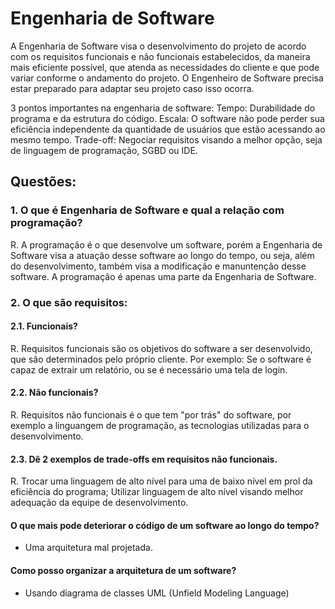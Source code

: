 # Engenharia de Software

A Engenharia de Software visa o desenvolvimento do projeto de acordo com os requisitos funcionais e não funcionais estabelecidos, da maneira mais eficiente possível,
que atenda as necessidades do cliente e que pode variar conforme o andamento do projeto. O Engenheiro de Software precisa estar preparado para adaptar 
seu projeto caso isso ocorra.

3 pontos importantes na engenharia de software:
Tempo: Durabilidade do programa e da estrutura do código.
Escala: O software não pode perder sua eficiência independente da quantidade de usuários que estão acessando ao mesmo tempo. 
Trade-off: Negociar requisitos visando a melhor opção, seja de linguagem de programação, SGBD ou IDE.

## Questões:
### 1. O que é Engenharia de Software e qual a relação com programação?
  R. A programação é o que desenvolve um software, porém a Engenharia de Software visa a atuação desse software ao longo do tempo, ou seja, além do desenvolvimento, também visa a modificação e manuntenção desse software. A programação é apenas uma parte da Engenharia de Software. 
  
### 2. O que são requisitos:
#### 2.1. Funcionais?

R. Requisitos funcionais são os objetivos do software a ser desenvolvido, que são determinados pelo próprio cliente. Por exemplo: Se o software é capaz de extrair um relatório, ou se é necessário uma tela de login.

#### 2.2. Não funcionais?

R. Requisitos não funcionais é o que tem "por trás" do software, por exemplo a linguangem de programação, as tecnologias utilizadas para o desenvolvimento.

#### 2.3. Dê 2 exemplos de trade-offs em requisitos não funcionais.

R. Trocar uma linguagem de alto nível para uma de baixo nível em prol da eficiência do programa; Utilizar linguagem de alto nível visando melhor adequação da equipe de desenvolvimento. 


#### O que mais pode deteriorar o código de um software ao longo do tempo?
- Uma arquitetura mal projetada.

#### Como posso organizar a arquitetura de um software?
- Usando diagrama de classes UML (Unfield Modeling Language)



  

